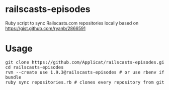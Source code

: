 railscasts-episodes
===================

Ruby script to sync Railscasts.com repositories locally based on https://gist.github.com/ryanb/2866591

Usage
===================

<pre>
git clone https://github.com/Applicat/railscasts-episodes.git
cd railscasts-episodes
rvm --create use 1.9.3@railscasts-episodes # or use rbenv if you like
bundle
ruby sync_repositories.rb # clones every repository from github.com/railscasts/* which have not been cloned locally yet
</pre>
